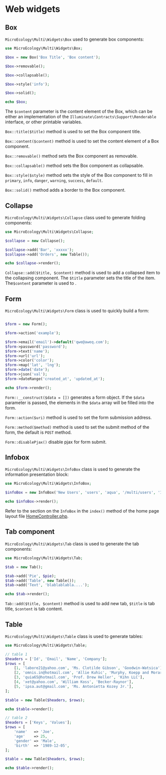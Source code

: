 # Web widgets

## Box

`MicroEcology\Multi\Widgets\Box` used to generate box components:

```php
use MicroEcology\Multi\Widgets\Box;

$box = new Box('Box Title', 'Box content');

$box->removable();

$box->collapsable();

$box->style('info');

$box->solid();

echo $box;

```

The `$content` parameter is the content element of the Box, which can be either an implementation of the `Illuminate\Contracts\Support\Renderable` interface, or other printable variables.

`Box::title($title)` method is used to set the Box component title.

`Box::content($content)` method is used to set the content element of a Box component.

`Box::removable()` method sets the Box component as removable.

`Box::collapsable()` method sets the Box component as collapsable.

`Box::style($style)` method sets the style of the Box component to fill in `primary`, `info`, `danger`, `warning`, `success`, `default`.

`Box::solid()` method adds a border to the Box component.

## Collapse

`MicroEcology\Multi\Widgets\Collapse` class used to generate folding components:
```php
use MicroEcology\Multi\Widgets\Collapse;

$collapse = new Collapse();

$collapse->add('Bar', 'xxxxx');
$collapse->add('Orders', new Table());

echo $collapse->render();

```

`Collapse::add($title, $content)` method is used to add a collapsed item to the collapsing component. The `$title` parameter sets the title of the item. The`$content` parameter is used to .


## Form

`MicroEcology\Multi\Widgets\Form` class is used to quickly build a form:

```php

$form = new Form();

$form->action('example');

$form->email('email')->default('qwe@aweq.com');
$form->password('password');
$form->text('name');
$form->url('url');
$form->color('color');
$form->map('lat', 'lng');
$form->date('date');
$form->json('val');
$form->dateRange('created_at', 'updated_at');

echo $form->render();
```

`Form::__construct($data = [])` generates a form object. If the `$data` parameter is passed, the elements in the `$data` array will be filled into the form.

`Form::action($uri)` method is used to set the form submission address.

`Form::method($method)` method is used to set the submit method of the form, the default is `POST` method.

`Form::disablePjax()` disable pjax for form submit.

## Infobox

`MicroEcology\Multi\Widgets\InfoBox` class is used to generate the information presentation block:

```php
use MicroEcology\Multi\Widgets\InfoBox;

$infoBox = new InfoBox('New Users', 'users', 'aqua', '/multi/users', '1024');

echo $infoBox->render();

```

Refer to the section on the `InfoBox` in the `index()` method of the home page layout file [HomeController.php](https://github.com/z-song/laravel-multi/blob/master/src/Console/stubs/HomeController.stub).

## Tab component

`MicroEcology\Multi\Widgets\Tab` class is used to generate the tab components:

```php
use MicroEcology\Multi\Widgets\Tab;

$tab = new Tab();

$tab->add('Pie', $pie);
$tab->add('Table', new Table());
$tab->add('Text', 'blablablabla....');

echo $tab->render();

```

`Tab::add($title, $content)` method is used to add new tab, `$title` is tab title, `$content` is tab content.

## Table

`MicroEcology\Multi\Widgets\Table` class is used to generate tables:

```php
use MicroEcology\Multi\Widgets\Table;

// table 1
$headers = ['Id', 'Email', 'Name', 'Company'];
$rows = [
    [1, 'labore21@yahoo.com', 'Ms. Clotilde Gibson', 'Goodwin-Watsica'],
    [2, 'omnis.in@hotmail.com', 'Allie Kuhic', 'Murphy, Koepp and Morar'],
    [3, 'quia65@hotmail.com', 'Prof. Drew Heller', 'Kihn LLC'],
    [4, 'xet@yahoo.com', 'William Koss', 'Becker-Raynor'],
    [5, 'ipsa.aut@gmail.com', 'Ms. Antonietta Kozey Jr.'],
];

$table = new Table($headers, $rows);

echo $table->render();

// table 2
$headers = ['Keys', 'Values'];
$rows = [
    'name'   => 'Joe',
    'age'    => 25,
    'gender' => 'Male',
    'birth'  => '1989-12-05',
];

$table = new Table($headers, $rows);

echo $table->render();

```

